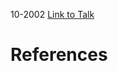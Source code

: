 

10-2002
[Link to Talk](https://www.churchofjesuschrist.org/study/general-conference/2002/10/priesthood-session?lang=eng)



# References

